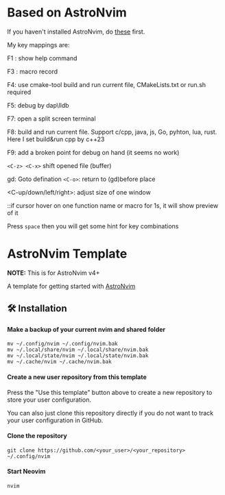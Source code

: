 # Based on AstroNvim

If you haven't installed AstroNvim, do [these](#dodo) first.


My key mappings are:

F1 : show help command

F3 : macro record

F4:  use cmake-tool build and run current file, CMakeLists.txt or run.sh required

F5:  debug by dap\lldb

F7:  open a split screen terminal

F8: build and run current file. Support c/cpp, java, js, Go, pyhton, lua, rust. Here I set build&run cpp by c++23

F9:  add a broken point for debug on hand (it seems no work)

`<C-z> <C-x>` shift opened file (buffer)

gd: Goto defination
`<C-o>`: return to (gd)before place

<C-up/down/left/right>: adjust size of one window

::if cursor hover on one function name or macro for 1s, it will show preview of it

Press `space` then you will get some hint for key combinations


# <span id="dodo">AstroNvim Template</span>

**NOTE:** This is for AstroNvim v4+

A template for getting started with [AstroNvim](https://github.com/AstroNvim/AstroNvim)

## 🛠️ Installation

#### Make a backup of your current nvim and shared folder

```shell
mv ~/.config/nvim ~/.config/nvim.bak
mv ~/.local/share/nvim ~/.local/share/nvim.bak
mv ~/.local/state/nvim ~/.local/state/nvim.bak
mv ~/.cache/nvim ~/.cache/nvim.bak
```

#### Create a new user repository from this template

Press the "Use this template" button above to create a new repository to store your user configuration.

You can also just clone this repository directly if you do not want to track your user configuration in GitHub.

#### Clone the repository

```shell
git clone https://github.com/<your_user>/<your_repository> ~/.config/nvim
```

#### Start Neovim

```shell
nvim
```
